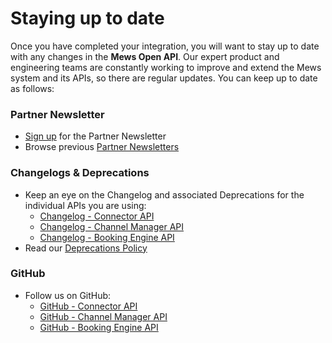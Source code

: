 # Staying up to date

Once you have completed your integration, you will want to stay up to date with any changes in the __Mews Open API__.
Our expert product and engineering teams are constantly working to improve and extend the Mews system and its APIs, so there are regular updates. You can keep up to date as follows:

### Partner Newsletter

* [Sign up](https://www.mews.com/en/partners-newsletter-subscription) for the Partner Newsletter
* Browse previous [Partner Newsletters](partner-newsletters.md)

### Changelogs &amp; Deprecations

* Keep an eye on the Changelog and associated Deprecations for the individual APIs you are using:
  * [Changelog - Connector API](https://mews-systems.gitbook.io/connector-api/changelog)
  * [Changelog - Channel Manager API](https://mews-systems.gitbook.io/channel-manager-api/changelog)
  * [Changelog - Booking Engine API](https://mews-systems.gitbook.io/booking-engine-guide/changelog)
* Read our [Deprecations Policy](deprecations-policy.md)

### GitHub
  
* Follow us on GitHub:
  * [GitHub - Connector API](https://github.com/MewsSystems/gitbook-connector-api)
  * [GitHub - Channel Manager API](https://github.com/MewsSystems/gitbook-channel-manager-api)
  * [GitHub - Booking Engine API](https://github.com/MewsSystems/gitbook-booking-engine)
